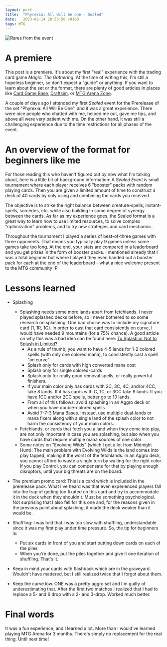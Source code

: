 ```yaml
---
layout: post
title:  "Phyrexia: All will be one - Sealed"
date:   2023-02-14 20:55:50 +0100
tags: MTG
---
```

![Rares from the event](/images/ONE-sealed-event.jpg)
# A premiere
This post is a premiere. It's about my first "real" experience with the trading card game *Magic: The Gathering*. At the time of writing this, I'm still a hopeless beginner, so don't expect a "guide" or anything. If you want to learn about the set or the format, there are plenty of good articles in places like [Card Game Base][cardgamebase], [Draftsim][draftsim], or [MTG Arena Zone][mtgazone].  

A couple of days ago I attended my first *Sealed* event for the Prerelease of the set "Phyrexia: All Will Be One", and it was a great experience. There were nice people who chatted with me, helped me out, gave me tips, and above all were very patient with me. On the other hand, it was still a challenging experience due to the time restrictions for all phases of the event.

# An overview of the format for beginners like me
For those reading this who haven't figured out by now what I'm talking about, here is a little bit of background information: A *Sealed Event* is small tournament where each player receives 6 "booster" packs with random playing cards. Then you are given a limited amount of time to construct a deck of 40 cards by only using and combining the cards you received.

The objective is to strike the right balance between creature-spells, instant-spells, sorceries, etc. while also building in some degree of synergy between the cards. As far as my experience goes, the Sealed format is a great way to learn how to use limited resources, to solve complex "optimization" problems, and to try new strategies and card mechanics.

Throughout the tournament I played a series of best-of-three games with three opponents. That means you typically play 9 games unless some games take too long. At the end, your stats are compared in a leaderboard and you get prizes in the form of booster packs. I mentioned already that I was a total beginner but where I played they even handed out a booster pack for each at the end of the leaderboard - what a nice welcome present to the MTG community :P

# Lessons learned
- Splashing
	- Splashing needs some more lands apart from fetchlands. I never played splashed decks before, so I never bothered to so some research on splashing. One bad choice was to include my signature card (1, 1R, 1G). In order to cast that card consistently on curve, I would have needed 9 mountains (for a 75% chance). A good article on why this was a bad idea can be found here: [To Splash or Not to Splash in Limited?][splashing-limited]
		- As a rule of thumb, you want to have 4-5 lands for 1-2 colored spells (with only one colored mana), to consistently cast a spell "on curve"
		- Splash only for cards with high converted mana cost
		- Splash only for single colored-cards
		- Splash only for really good removal spells, or really powerful finishers.
		- If your main color only has cards with 2C, 3C, 4C, and/or 4CC, take 8 lands. If it has cards with C, 1C, or 3CC take 9 lands. If you have 1CC and/or 2CC spells, better go to 10 lands.
		- From all of this follows: avoid splashing in an Aggro deck or when you have double-colored spells
		- Avoid 7-7-3 Mana Bases. Instead, use multiple dual-lands or mana fixers along with a single land of the splash color to not harm the consistency of your main colors.
	- Fetchlands, or cards that fetch you a land when they come into play, are not only important in case you are splashing, but also when you have cards that require multiple mana sources of one color
	- Some notes on "Evolving Wilds" (which I got a lot from Midnight Hunt): The main problem with Evolving Wilds is the land comes into play tapped, making it the worst of the fetchlands. In an Aggro deck, you cannot afford to waste a single turn by waiting for the right color. If you play Control, you can compensate for that by playing enough disruptors, until your big threats are on the board.

- The premium promo card: This is a card which is included in the prerelease pack. What I've heard was that even experienced players fall into the trap of getting too fixated on this card and try to accommodate it in the deck when they shouldn't. Must be something psychological. Not surprising that I also fell for this one and, for the reasons given in the previous point about splashing, it made the deck weaker than it would be.

- Shuffling: I was told that I was too slow with shuffling, understandable since it was my first play under time pressure. So, the tip for beginners is: 
  - Put six cards in front of you and start putting down cards on each of the piles 
  - When you're done, put the piles together and give it one iteration of shuffling. That's it.

- Keep in mind your cards with flashback which are in the graveyard. Wouldn't have mattered, but I still realized twice that I forgot about them.

- Keep the curve low. ONE was a pretty aggro set and I'm guilty of underestimating that. After the first two matches I realized that I had to replace a 5- and 6 drop with a 2- and 3-drop. Worked much better. 

# Final words
It was a fun experience, and I learned a lot. More than I would've learned playing MTG Arena for 3 months. There's simply no replacement for the real thing. Until next time!


[splashing-limited]: (https://strategy.channelfireball.com/all-strategy/mtg/channelmagic-articles/to-splash-or-not-to-splash-in-limited/)
[cardgamebase]: (https://cardgamebase.com/strategy/)
[draftsim]: (https://draftsim.com/)
[mtgazone]: (https://mtgazone.com/strategy/)